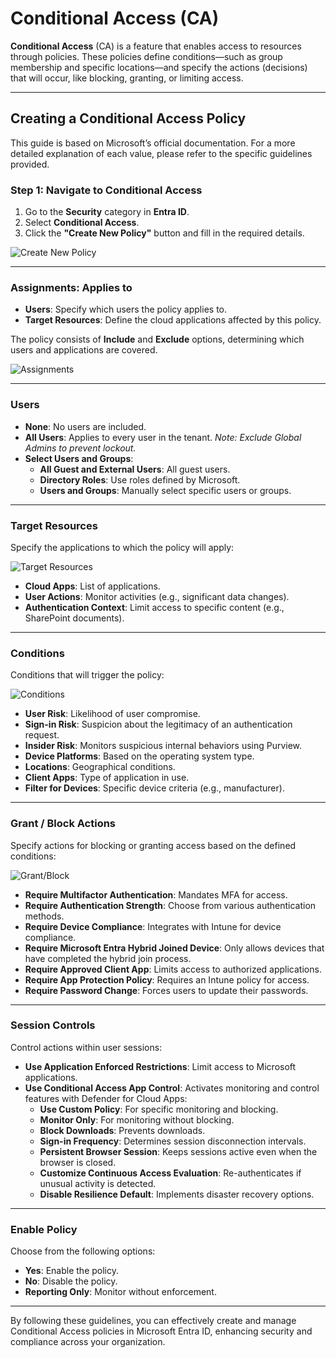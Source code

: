 # Conditional Access (CA)

**Conditional Access** (CA) is a feature that enables access to resources through policies. These policies define conditions—such as group membership and specific locations—and specify the actions (decisions) that will occur, like blocking, granting, or limiting access.

---

## Creating a Conditional Access Policy

This guide is based on Microsoft’s official documentation. For a more detailed explanation of each value, please refer to the specific guidelines provided.

### Step 1: Navigate to Conditional Access

1. Go to the **Security** category in **Entra ID**.
2. Select **Conditional Access**.
3. Click the **"Create New Policy"** button and fill in the required details.

![Create New Policy](https://github.com/user-attachments/assets/00fdb544-172b-4f70-a73a-f7340187b1a0)

---

### Assignments: Applies to

- **Users**: Specify which users the policy applies to.
- **Target Resources**: Define the cloud applications affected by this policy.

The policy consists of **Include** and **Exclude** options, determining which users and applications are covered.

![Assignments](https://github.com/user-attachments/assets/8f27acc6-fb76-44d3-bddf-1293fb33086a)

---

### Users

- **None**: No users are included.
- **All Users**: Applies to every user in the tenant. *Note: Exclude Global Admins to prevent lockout.*
- **Select Users and Groups**: 
  - **All Guest and External Users**: All guest users.
  - **Directory Roles**: Use roles defined by Microsoft.
  - **Users and Groups**: Manually select specific users or groups.

---

### Target Resources

Specify the applications to which the policy will apply:

![Target Resources](https://github.com/user-attachments/assets/67dd4a63-8d2d-409c-80f7-b208e2a2ef69)

- **Cloud Apps**: List of applications.
- **User Actions**: Monitor activities (e.g., significant data changes).
- **Authentication Context**: Limit access to specific content (e.g., SharePoint documents).

---

### Conditions

Conditions that will trigger the policy:

![Conditions](https://github.com/user-attachments/assets/e54ef6aa-d133-4915-896a-975f5b6f9ea7)

- **User Risk**: Likelihood of user compromise.
- **Sign-in Risk**: Suspicion about the legitimacy of an authentication request.
- **Insider Risk**: Monitors suspicious internal behaviors using Purview.
- **Device Platforms**: Based on the operating system type.
- **Locations**: Geographical conditions.
- **Client Apps**: Type of application in use.
- **Filter for Devices**: Specific device criteria (e.g., manufacturer).

---

### Grant / Block Actions

Specify actions for blocking or granting access based on the defined conditions:

![Grant/Block](https://github.com/user-attachments/assets/5ef63e26-6ff4-4864-a9ce-7863858de56c)

- **Require Multifactor Authentication**: Mandates MFA for access.
- **Require Authentication Strength**: Choose from various authentication methods.
- **Require Device Compliance**: Integrates with Intune for device compliance.
- **Require Microsoft Entra Hybrid Joined Device**: Only allows devices that have completed the hybrid join process.
- **Require Approved Client App**: Limits access to authorized applications.
- **Require App Protection Policy**: Requires an Intune policy for access.
- **Require Password Change**: Forces users to update their passwords.

---

### Session Controls

Control actions within user sessions:

- **Use Application Enforced Restrictions**: Limit access to Microsoft applications.
- **Use Conditional Access App Control**: Activates monitoring and control features with Defender for Cloud Apps:
  - **Use Custom Policy**: For specific monitoring and blocking.
  - **Monitor Only**: For monitoring without blocking.
  - **Block Downloads**: Prevents downloads.
  - **Sign-in Frequency**: Determines session disconnection intervals.
  - **Persistent Browser Session**: Keeps sessions active even when the browser is closed.
  - **Customize Continuous Access Evaluation**: Re-authenticates if unusual activity is detected.
  - **Disable Resilience Default**: Implements disaster recovery options.

---

### Enable Policy

Choose from the following options:

- **Yes**: Enable the policy.
- **No**: Disable the policy.
- **Reporting Only**: Monitor without enforcement.

---

By following these guidelines, you can effectively create and manage Conditional Access policies in Microsoft Entra ID, enhancing security and compliance across your organization.
